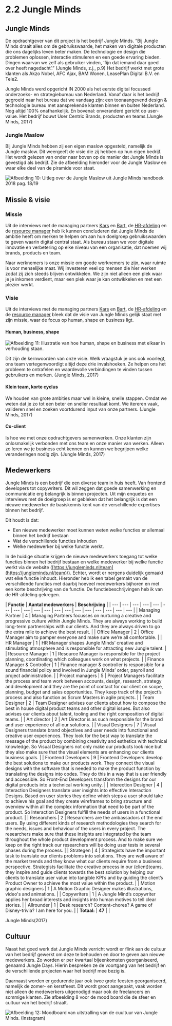 # 2.2 Jungle Minds

## Jungle Minds

De opdrachtgever van dit project is het bedrijf Jungle Minds. “Bij Jungle Minds draait alles om de gebruikswaarde, het maken van digitale producten die ons dagelijks leven beter maken. De technologie en design die problemen oplossen, interactie stimuleren en een goede ervaring bieden. Dingen waarvan we zelf als gebruiker vinden, ‘fijn dat iemand daar goed over heeft nagedacht’.” \(Jungle Minds, z.j., p.9\) Het bedrijf werkt met grote klanten als Akzo Nobel, AFC Ajax, BAM Wonen, LeasePlan Digital B.V. en Tele2. 

Jungle Minds werd opgericht IN 2000 als het eerste digital focussed onderzoeks- en strategiebureau van Nederland. Vanaf daar is het bedrijf gegroeid naar het bureau dat we vandaag zijn: een toonaangevend design & technologie bureau met aansprekende klanten binnen en buiten Nederland. Nog altijd 100% onafhankelijk. En bovenal: onveranderd gericht op user-value. Het bedrijf bouwt User Centric Brands, producten en teams.\(Jungle Minds, 2017\)

### Jungle Maslow

Bij Jungle Minds hebben zij een eigen maslow opgesteld, namelijk de Jungle maslow. Dit weergeeft de visie die zij hebben op hun eigen bedrijf. Het wordt gelezen van onder naar boven op de manier dat Jungle Minds is gevestigd als bedrijf. Zie de afbeelding hieronder voor de Jungle Maslow en waar elke deel van de piramide voor staat.

![Afbeelding 10: Uitleg over de Jungle Maslow uit Jungle Minds handboek 2018 pag. 18/19](../.gitbook/assets/screen-shot-2018-04-18-at-11.14.23.png)

## Missie & visie

### Missie

Uit de interviews met de managing partners [Kars](../onderzoek-methodes/interviews/6.1.1-managing-partner-kars.md) en [Bart](../onderzoek-methodes/interviews/6.1.2-managing-partner-bart.md), de [HR-afdeling](../onderzoek-methodes/interviews/6.1.3-hr-manager-alexandra.md) en de [resource manager](../onderzoek-methodes/interviews/6.1.6-resource-manager-joyce.md) heb ik kunnen concluderen dat Jungle Minds de ambitie heeft om merken te helpen om aan hun doelgroep gebruikswaarden te geven waarin digital central staat. Als bureau staan we voor digitale innovatie en verbetering op elke niveau van een organisatie, dat noemen wij brands, products en team.

Naar werknemers is onze missie om goede werknemers te zijn, waar ruimte is voor menselijke maat. Wij investeren veel op mensen die hier werken zodat zij zich steeds blijven ontwikkelen. We zijn niet alleen een plek waar je je inkomen verdient, maar een plek waar je kan ontwikkelen en met een plezier werkt.

### Visie

Uit de interviews met de managing partners [Kars](../onderzoek-methodes/interviews/6.1.1-managing-partner-kars.md) en [Bart](../onderzoek-methodes/interviews/6.1.2-managing-partner-bart.md), de [HR-afdeling](../onderzoek-methodes/interviews/6.1.3-hr-manager-alexandra.md) en de [resource manager](../onderzoek-methodes/interviews/6.1.6-resource-manager-joyce.md) bleek dat de visie van Jungle Minds gelijk staat met zijn missie, waar de focus op human, shape en business ligt.

#### Human, business, shape

![Afbeelding 11: Illustratie van hoe human, shape en business met elkaar in verhouding staan.](../.gitbook/assets/screen-shot-2018-05-16-at-12.01.47%20%281%29.png)

Dit zijn de kernwoorden van onze visie. Welk vraagstuk je ons ook voorlegt, ons team vertegenwoordigt altijd deze drie invalshoeken. Ze helpen ons het probleem te ontrafelen en waardevolle verbindingen te vinden tussen gebruikers en merken. \(Jungle Minds, 2017\)

#### Klein team, korte cyclus

We houden van grote ambities maar wel in kleine, snelle stappen. Omdat we weten dat je zo tot een beter en sneller resultaat komt. We itereren vaak, valideren snel en zoeken voortdurend input van onze partners. \(Jungle Minds, 2017\)

#### Co-client

Is hoe we met onze opdrachtgevers samenwerken. Onze klanten zijn onlosmakelijk verbonden met ons team en onze manier van werken. Alleen zo leren we je business echt kennen en kunnen we begrijpen welke veranderingen nodig zijn. \(Jungle Minds, 2017\)

## Medewerkers

Jungle Minds is een bedrijf die een diverse team in huis heeft. Van frontend developers tot copywriters. Dit wil zeggen dat goede samenwerking en communicatie erg belangrijk is binnen projecten. Uit mijn enquetes en interviews met de doelgroep is er gebleken dat het belangrijk is dat een nieuwe medewerker de basiskennis kent van de verschillende expertises binnen het bedrijf. 

Dit houdt is dat:

* Een nieuwe medewerker moet kunnen weten welke functies er allemaal binnen het bedrijf bestaan
* Wat de verschillende functies inhouden 
* Welke medewerker bij welke functie werkt. 

In de huidige situatie krijgen de nieuwe medewerkers toegang tot welke functies binnen het bedrijf bestaan en welke medewerker bij welke functie werkt via de website \([https://jungleminds.nl/team](https://jungleminds.nl/team)\). Echter, wordt er nergens duidelijk gemaakt wat elke functie inhoudt. Hieronder heb ik een tabel gemakt van de verschillende functies met daarbij hoeveel medewerkers bijhoren en met een korte beschrijving van de functie. De functiebeschrijvingen heb ik van de HR-afdeling gekregen. 

| **Functie**                                  | **Aantal medewerkers** | **Beschrijving** |
| --- | --- | --- | --- | --- | --- | --- | --- | --- | --- | --- | --- | --- | --- | --- | --- | --- | --- |
| Managing Partner                                                                                                                                                                                                                                   | 4 | Managing Partners focusses on nurturing a creative and progressive culture within Jungle Minds. They are always working to build long-term partnerships with our clients. And they are always driven to go the extra mile to achieve the best result.  |
| Office Manager              | 2 | Office Manager aim to pamper everyone and make sure we’re all comfortable. |
| HR Manager | 1 | HR Manager shapes Jungle Minds’ creative and stimulating atmosphere and is responsible for attracting new Jungle talent.  |
| Resource Manager | 1 | Resource Manager is responsible for the project planning, coordinating which colleagues work on what projects.  |
| Finance Manager & Controller | 1 | Finance manager & controller is responsible for a sound financial policy and involved in Jungle Minds’ order, payroll and project administration.  |
| Project managers | 5 | Project Managers facilitate the process and team work between accounts, design, research, strategy and development and they are the point of contact for our client on scope, planning, budget and sales opportunities. They keep track of the project’s process and also function as Scrum Masters in agile projects.  |
| Team Designer | 2 | Team Designer advises our clients about how to compose the best in house digital product teams and other digital issues. But also advises our clients about talent, tooling and the right composition of digital teams.  |
| Art director | 2 | Art Director is as such responsible for the brand and user experience of all our solutions. |
| Visual Designers | 7 | Visual Designers translate brand objectives and user needs into functional and creative user experiences. They look for the best way to translate the message of the product by combining creativity and esthetics with technical knowledge. So Visual Designers not only make our products look nice but they also make sure that the visual elements are enhancing our clients business goals. |
| Frontend Developers | 9 | Frontend Developers develop the best solutions to make our products work. They connect the visual designs with the software that is needed to make the product function by translating the designs into codes. They do this in a way that is user friendly and accessible. So Front-End Developers transform the designs for our digital products into a technical working unity. |
| Interection Designer | 4 | Interaction Designers translate user insights into effective Interaction Designs. Based on user stories they define which steps a user should take to achieve his goal and they create wireframes to bring structure and overview within all the complex information that need to be part of the product. So Interaction Designers fulfill the needs of users in a functional product. |
| Researchers | 2 | Researchers are the ambassadors of the end users. By using different kinds of research methodologies they search for the needs, issues and behaviour of the users in every project. The researchers make sure that these insights are integrated by the team throughout the whole product development process. And to make sure we keep on the right track our researchers will be doing user tests in several phases during the process. |
| Strategen | 4 | Strategists have the important task to translate our clients problems into solutions. They are well aware of the market trends and they know what our clients require from a business perspective. Strategists facilitate the creative process in our \(client\)teams, they inspire and guide clients towards the best solution by helping our clients to translate user value into tangible KPI’s and by guiding the client’s Product Owner to achieve the most value within the product. |
| Motion graphic designers | 1 | A Motion Graphic Designer makes illustrations, video's and animations.  |
| Copywriters | 1 | A Jungle Mind’s copywriter applies her broad interests and insights into human motives to tell clear stories.  |
| Allrounder | 1 | Desk research? Content-chores? A game of Disney-trivia? I am here for you. |
| **Totaal:** | **47** |  |

Jungle Minds\(2017\) 

## Cultuur

Naast het goed werk dat Jungle Minds verricht wordt er flink aan de cultuur van het bedrijf gewerkt om deze te behouden en door te geven aan nieuwe medewerkers. Zo worden er per kwartaal bijeenkomsten georganiseerd, genaamd Jungle Days. Hierin bespreken ze de voortgang van het bedrijf en de verschillende projecten waar het bedrijf mee bezig is.

Daarnaast worden er gedurende jaar ook twee grote feesten georganiseerd, namelijk de zomer- en kerstfeest. Dit wordt groot aangepakt, vaak worden niet alleen de medewerkers uitgenodigd maar ook de freelancers en sommige klanten. Zie afbeelding 8 voor de mood board die de sfeer en cultuur van het bedrijf straalt. 



![Afbeelding 12: Moodboard van uitstralling van de cuultuur van Jungle Minds. \(Instagram\)](../.gitbook/assets/moodboard-bedrijf-uitstralling.jpg)

### 



